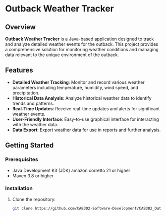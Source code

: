 # Outback Weather Tracker

## Overview

**Outback Weather Tracker** is a Java-based application designed to track and analyze detailed weather events for the outback. This project provides a comprehensive solution for monitoring weather conditions and managing data relevant to the unique environment of the outback.

## Features

- **Detailed Weather Tracking**: Monitor and record various weather parameters including temperature, humidity, wind speed, and precipitation.
- **Historical Data Analysis**: Analyze historical weather data to identify trends and patterns.
- **Real-Time Updates**: Receive real-time updates and alerts for significant weather events.
- **User-Friendly Interface**: Easy-to-use graphical interface for interacting with the weather data.
- **Data Export**: Export weather data for use in reports and further analysis.

## Getting Started

### Prerequisites

- Java Development Kit (JDK) amazon corretto 21 or higher
- Maven 3.8 or higher

### Installation

1. Clone the repository:
   ```bash
   git clone https://github.com/CAB302-Software-Development/CAB302_OutbackWeatherTracker.git
